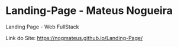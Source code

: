 # Landing-Page - Mateus Nogueira 
Landing Page - Web FullStack 

Link do Site: https://nogmateus.github.io/Landing-Page/

